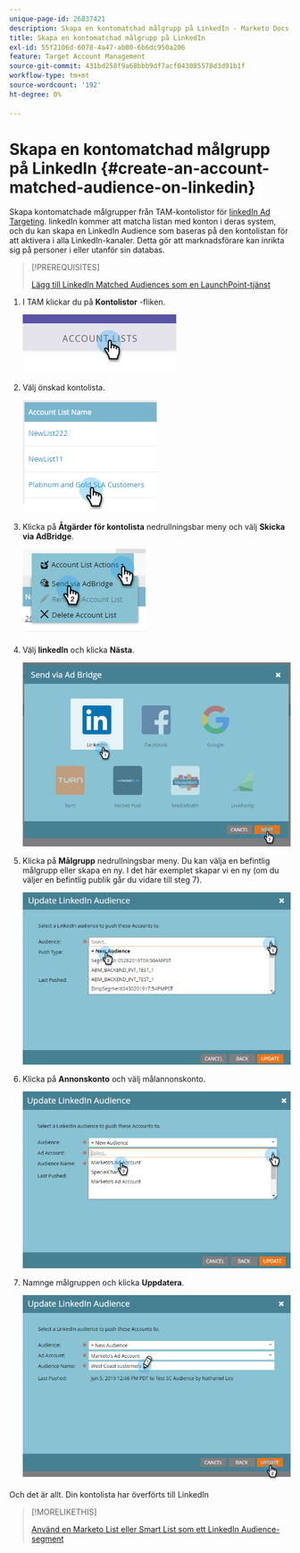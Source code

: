 ```yaml
---
unique-page-id: 26837421
description: Skapa en kontomatchad målgrupp på LinkedIn - Marketo Docs - produktdokumentation
title: Skapa en kontomatchad målgrupp på LinkedIn
exl-id: 55f2106d-6078-4a47-ab00-6b6dc950a206
feature: Target Account Management
source-git-commit: 431bd258f9a68bbb9df7acf043085578d3d91b1f
workflow-type: tm+mt
source-wordcount: '192'
ht-degree: 0%

---
```


# Skapa en kontomatchad målgrupp på LinkedIn {#create-an-account-matched-audience-on-linkedin}

Skapa kontomatchade målgrupper från TAM-kontolistor för [linkedIn Ad Targeting](https://business.linkedin.com/marketing-solutions/ad-targeting/account-targeting). linkedIn kommer att matcha listan med konton i deras system, och du kan skapa en LinkedIn Audience som baseras på den kontolistan för att aktivera i alla LinkedIn-kanaler. Detta gör att marknadsförare kan inrikta sig på personer i eller utanför sin databas.

>[!PREREQUISITES]
>
>[Lägg till LinkedIn Matched Audiences som en LaunchPoint-tjänst](/help/marketo/product-docs/demand-generation/ad-network-integrations/add-linkedin-matched-audiences-as-a-launchpoint-service.md)

1. I TAM klickar du på **Kontolistor** -fliken.

   ![](assets/create-a-matched-audience-on-linkedin-1.png)

1. Välj önskad kontolista.

   ![](assets/create-a-matched-audience-on-linkedin-2.png)

1. Klicka på **Åtgärder för kontolista** nedrullningsbar meny och välj **Skicka via AdBridge**.

   ![](assets/create-a-matched-audience-on-linkedin-3.png)

1. Välj **linkedIn** och klicka **Nästa**.

   ![](assets/create-a-matched-audience-on-linkedin-4.png)

1. Klicka på **Målgrupp** nedrullningsbar meny. Du kan välja en befintlig målgrupp eller skapa en ny. I det här exemplet skapar vi en ny (om du väljer en befintlig publik går du vidare till steg 7).

   ![](assets/create-a-matched-audience-on-linkedin-5.png)

1. Klicka på **Annonskonto** och välj målannonskonto.

   ![](assets/create-a-matched-audience-on-linkedin-6.png)

1. Namnge målgruppen och klicka **Uppdatera**.

   ![](assets/create-a-matched-audience-on-linkedin-7.png)

Och det är allt. Din kontolista har överförts till LinkedIn

>[!MORELIKETHIS]
>
>[Använd en Marketo List eller Smart List som ett LinkedIn Audience-segment](/help/marketo/product-docs/demand-generation/social/social-functions/use-a-marketo-list-or-smart-list-as-a-linkedin-audience-segment.md)

